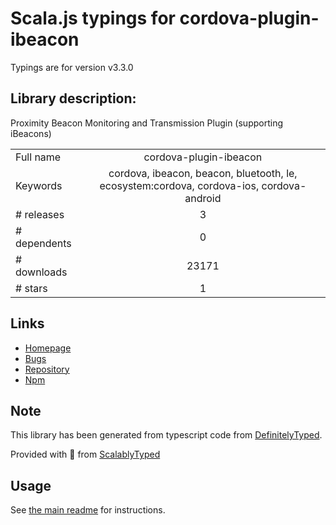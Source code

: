 
# Scala.js typings for cordova-plugin-ibeacon

Typings are for version v3.3.0

## Library description:
Proximity Beacon Monitoring and Transmission Plugin (supporting iBeacons)

|                    |                 |
| ------------------ | :-------------: |
| Full name          | cordova-plugin-ibeacon |
| Keywords           | cordova, ibeacon, beacon, bluetooth, le, ecosystem:cordova, cordova-ios, cordova-android |
| # releases         | 3 |
| # dependents       | 0 |
| # downloads        | 23171 |
| # stars            | 1 |

## Links
- [Homepage](https://github.com/petermetz/cordova-plugin-ibeacon)
- [Bugs](https://github.com/petermetz/cordova-plugin-ibeacon/issues)
- [Repository](https://github.com/petermetz/cordova-plugin-ibeacon)
- [Npm](https://www.npmjs.com/package/cordova-plugin-ibeacon)
    


## Note
This library has been generated from typescript code from [DefinitelyTyped](https://definitelytyped.org).

Provided with :purple_heart: from [ScalablyTyped](https://github.com/oyvindberg/ScalablyTyped)

## Usage
See [the main readme](../../readme.md) for instructions.


